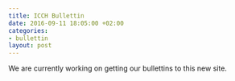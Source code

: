 ```yaml
---
title: ICCH Bullettin
date: 2016-09-11 18:05:00 +02:00
categories:
- bullettin
layout: post
---
```


We are currently working on getting our bullettins to this new site.